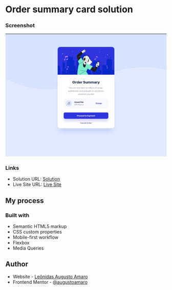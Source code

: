 # Order summary card solution

### Screenshot

![Desktop](./design/order-summary.jpg)

### Links

- Solution URL: [Solution](https://github.com/augustoamaro/order-summary)
- Live Site URL: [Live Site](https://rainbow-haupia-189fb8.netlify.app)

## My process

### Built with

- Semantic HTML5 markup
- CSS custom properties
- Mobile-first workflow
- Flexbox
- Media Queries

## Author

- Website - [Leônidas Augusto Amaro](https://github.com/augustoamaro)
- Frontend Mentor - [@augustoamaro](https://www.frontendmentor.io/profile/augustoamaro)